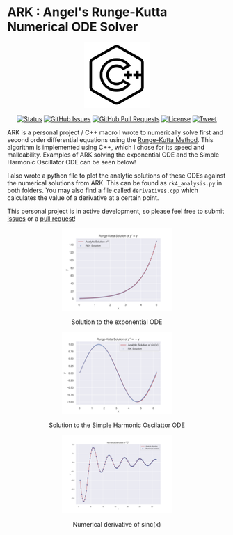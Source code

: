 # ARK : Angel's Runge-Kutta Numerical ODE Solver
<div align="center">
    <img src=img/cpp.png width = 150>
</div>

<div align="center">

  [![Status](https://img.shields.io/badge/status-active-success.svg)]()
  [![GitHub Issues](https://img.shields.io/github/issues/isoleph/ARK)](https://github.com/isoleph/ARK/issues)
  [![GitHub Pull Requests](https://img.shields.io/github/issues-pr/isoleph/ARK.svg)](https://github.com/isoleph/ARK/pulls)
  [![License](https://img.shields.io/badge/license-MIT-blue.svg)](/LICENSE)
  [![Tweet](https://img.shields.io/twitter/url/https/shields.io.svg?style=social)](https://twitter.com/astroparticular)

</div>

ARK is a personal project / C++ macro I wrote to numerically solve first and second order differential equations using the [Runge-Kutta Method](https://en.wikipedia.org/wiki/Runge–Kutta_methods). This algorithm is implemented using C++, which I chose for its speed and malleability. Examples of ARK solving the exponential ODE and the Simple Harmonic Oscillator ODE can be seen below!

I also wrote a python file to plot the analytic solutions of these ODEs against the numerical solutions from ARK. This can be found as `rk4_analysis.py` in both folders. You may also find a file called `derivatives.cpp` which calculates the value of a derivative at a certain point.

This personal project is in active development, so please feel free to submit [issues](https://github.com/isoleph/ARK/issues) or a [pull request](https://github.com/isoleph/ARK/pulls)! 

<div align="center">
    <img src=img/exp.svg width=50%>
    <p> Solution to the exponential ODE </p>
</div>

<div align="center">
    <img src=img/sho.svg width=50%>
    <p> Solution to the Simple Harmonic Oscilattor ODE </p>
</div>

<div align="center">
    <img src=img/dvs.svg width=50%>
    <p> Numerical derivative of sinc(x) </p>
</div>
